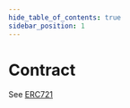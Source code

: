 ```yaml
---
hide_table_of_contents: true
sidebar_position: 1
---
```


# Contract

See [ERC721](/market/hierarchy/ERC721/contract/)
